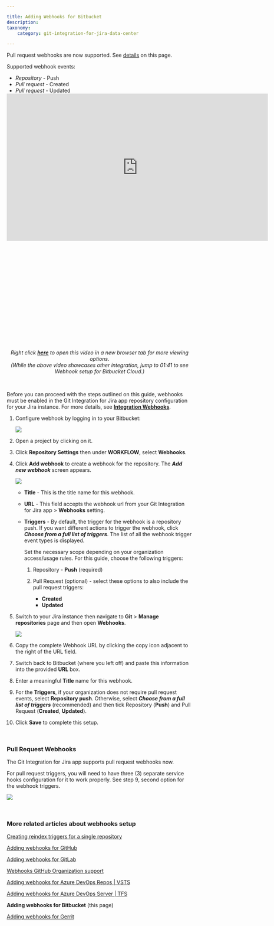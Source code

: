 ```yaml
---

title: Adding Webhooks for Bitbucket
description:
taxonomy:
    category: git-integration-for-jira-data-center

---
```


<div class="bbb-callout bbb--info">
    <div class="irow">
    <div class="ilogobox">
        <span class="logoimg"></span>
    </div>
    <div class="imsgbox">
        Pull request webhooks are now supported. See <a href='#pull-request-webhooks'>details</a> on this page.
        <p>Supported webhook events:</p>
        <ul style='margin-bottom:0px;'>
            <li><i>Repository</i> - Push</li>
            <li><i>Pull request</i> - Created</li>
            <li><i>Pull request</i> - Updated</li>
        </ul>
    </div>
    </div>
</div>

<div class='embed-container' style='padding-bottom:56.25%'>
    <iframe width='709' height='399' src='https://fast.wistia.com/embed/iframe/s26h3avwuo?videoFoam=true' frameborder='0' allowfullscreen ></iframe>
</div>

<div align='center' style='margin-top:10px'>
    <i>Right click <a href='https://bigbrassband.wistia.com/medias/v2c5qrgps8'><b>here</b></a> to open this video in a new browser tab for more viewing options.</i><br>
    <i>(While the above video showcases other integration, jump to 01:41 to see Webhook setup for Bitbucket Cloud.)</i>
</div>

&nbsp;

<div class="bbb-callout bbb--error">
    <div class="irow">
    <div class="ilogobox">
        <span class="logoimg"></span>
    </div>
    <div class="imsgbox">
        Before you can proceed with the steps outlined on this guide, webhooks must be enabled in the Git Integration for Jira app repository configuration for your Jira instance. For more details, see <a href='/git-integration-for-jira-data-center/integration-webhooks-gij-self-managed'><b>Integration Webhooks</b></a>.
    </div>
    </div>
</div>

1.  Configure webhook by logging in to your Bitbucket:

    ![](/wp-content/uploads/webhooks-bitbucket-add-shooks-c.png)

2.  Open a project by clicking on it.

3.  Click **Repository Settings** then under **WORKFLOW**, select **Webhooks**.

4.  Click **Add webhook** to create a webhook for the repository. The _**Add new webhook**_ screen appears.

    ![](/wp-content/uploads/gij-webhooks-add-new-whook-bitbucket-dlg-w.png)

    *   **Title** - This is the title name for this webhook.

    *   **URL** - This field accepts the webhook url from your Git Integration for Jira app > **Webhooks** setting.

    *   **Triggers** - By default, the trigger for the webhook is a repository push. If you want different actions to trigger the webhook, click _**Choose from a full list of triggers**_. The list of all the webhook trigger event types is displayed.

        Set the necessary scope depending on your organization access/usage rules. For this guide, choose the following triggers:

        1.  Repository - **Push** (required)

        2.  Pull Request (optional) - select these options to also include the pull request triggers:

            *   **Created**
            *   **Updated**

5.  Switch to your Jira instance then navigate to **Git** > **Manage repositories** page and then open **Webhooks**.

    ![](/wp-content/uploads/gij-jira-server-git-webhooks-loc-pointer-list.png)

6.  Copy the complete Webhook URL by clicking the copy icon adjacent to the right of the URL field.

7.  Switch back to Bitbucket (where you left off) and paste this information into the provided **URL** box.

8.  Enter a meaningful **Title** name for this webhook.

9.  For the **Triggers**, if your organization does not require pull request events, select **Repository push**. Otherwise, select _**Choose from a full list of triggers**_ (recommended) and then tick Repository (**Push**) and Pull Request (**Created**, **Updated**).

10.  Click **Save** to complete this setup.

&nbsp;

### Pull Request Webhooks

The Git Integration for Jira app supports pull request webhooks now.

For pull request triggers, you will need to have three (3) separate service hooks configuration for it to work properly. See step 9, second option for the webhook triggers.

![](/wp-content/uploads/gij-webhooks-bitbucket-sample.png)

&nbsp;

### More related articles about webhooks setup

[Creating reindex triggers for a single repository](/git-integration-for-jira-data-center/Creating-reindex-triggers-for-a-single-repository-gij-self-managed)

[Adding webhooks for GitHub](/git-integration-for-jira-data-center/Adding-Webhooks-for-GitHub-gij-self-managed)

[Adding webhooks for GitLab](/git-integration-for-jira-data-center/Adding-Webhooks-for-GitLab-gij-self-managed)

[Webhooks GitHub Organization support](/git-integration-for-jira-data-center/Webhooks-GitHub-Organization-Support-gij-self-managed)

[Adding webhooks for Azure DevOps Repos \| VSTS](/git-integration-for-jira-data-center/Adding-Webhooks-for-Azure-DevOps-Repos-VSTS-gij-self-managed)

[Adding webhooks for Azure DevOps Server \| TFS](/git-integration-for-jira-data-center/Adding-Webhooks-for-Azure-DevOps-Server-TFS-gij-self-managed)

**Adding webhooks for Bitbucket** (this page)

[Adding webhooks for Gerrit](/git-integration-for-jira-data-center/adding-webhooks-for-gerrit-gij-self-managed)

